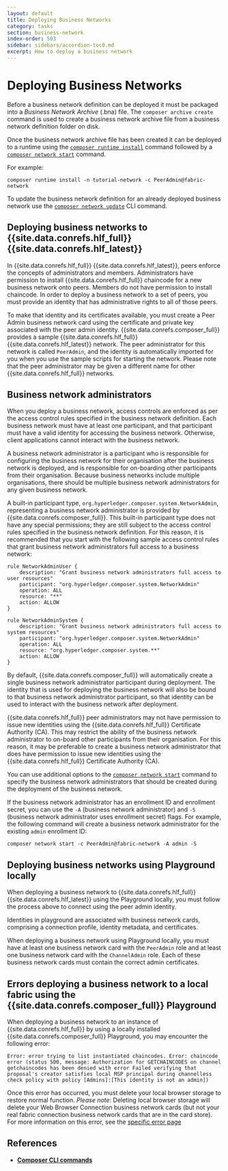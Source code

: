 ```yaml
---
layout: default
title: Deploying Business Networks
category: tasks
section: business-network
index-order: 503
sidebar: sidebars/accordion-toc0.md
excerpt: How to deploy a business network
---
```


# Deploying Business Networks

Before a business network definition can be deployed it must be packaged into a _Business Network Archive_ (.bna) file. The `composer archive create` command is used to create a business network archive file from a business network definition folder on disk.

Once the business network archive file has been created it can be deployed to a runtime using the [`composer runtime install`](../reference/composer.runtime.install.html) command followed by a [`composer network start`](../reference/composer.network.start.html) command.

For example:

    composer runtime install -n tutorial-network -c PeerAdmin@fabric-network

To update the business network definition for an already deployed business network use the [`composer network update`](../reference/composer.network.update.html) CLI command.

## Deploying business networks to {{site.data.conrefs.hlf_full}} {{site.data.conrefs.hlf_latest}}

In {{site.data.conrefs.hlf_full}} {{site.data.conrefs.hlf_latest}}, peers enforce the concepts of administrators and members. Administrators have permission to install {{site.data.conrefs.hlf_full}} chaincode for a new business network onto peers. Members do not have permission to install chaincode. In order to deploy a business network to a set of peers, you must provide an identity that has administrative rights to all of those peers.

To make that identity and its certificates available, you must create a Peer Admin business network card using the certificate and private key associated with the peer admin identity.
{{site.data.conrefs.composer_full}} provides a sample {{site.data.conrefs.hlf_full}} {{site.data.conrefs.hlf_latest}} network. The peer administrator for this network is called `PeerAdmin`, and the identity is automatically imported for you when you use the sample scripts for starting the network. Please note that the peer administrator may be given a different name for other {{site.data.conrefs.hlf_full}} networks.

## Business network administrators

When you deploy a business network, access controls are enforced as per the access control rules specified in the business network definition. Each business network must have at least one participant, and that participant must have a valid identity for accessing the business network. Otherwise, client applications cannot interact with the business network.

A business network administrator is a participant who is responsible for configuring the business network for their organisation after the business network is deployed, and is responsible for on-boarding other participants from their organisation. Because business networks include multiple organisations, there should be multiple business network administrators for any given business network.

A built-in participant type, `org.hyperledger.composer.system.NetworkAdmin`, representing a business network administrator is provided by {{site.data.conrefs.composer_full}}. This built-in participant type does not have any special permissions; they are still subject to the access control rules specified in the business network definition. For this reason, it is recommended that you start with the following sample access control rules that grant business network administrators full access to a business network:

```
rule NetworkAdminUser {
    description: "Grant business network administrators full access to user resources"
    participant: "org.hyperledger.composer.system.NetworkAdmin"
    operation: ALL
    resource: "**"
    action: ALLOW
}

rule NetworkAdminSystem {
    description: "Grant business network administrators full access to system resources"
    participant: "org.hyperledger.composer.system.NetworkAdmin"
    operation: ALL
    resource: "org.hyperledger.composer.system.**"
    action: ALLOW
}
```

By default, {{site.data.conrefs.composer_full}} will automatically create a single business network administrator participant during deployment. The identity that is used for deploying the business network will also be bound to that business network administrator participant, so that identity can be used to interact with the business network after deployment.

{{site.data.conrefs.hlf_full}} peer administrators may not have permission to issue new identities using the {{site.data.conrefs.hlf_full}} Certificate Authority (CA). This may restrict the ability of the business network administrator to on-board other participants from their organisation. For this reason, it may be preferable to create a business network administrator that does have permission to issue new identities using the {{site.data.conrefs.hlf_full}} Certificate Authority (CA).

You can use additional options to the [`composer network start`](../reference/composer.network.start.html) command to specify the business network administrators that should be created during the deployment of the business network.

If the business network administrator has an enrollment ID and enrollment secret, you can use the `-A` (business network administrator) and `-S` (business network administrator uses enrollment secret) flags. For example, the following command will create a business network administrator for the existing `admin` enrollment ID:

    composer network start -c PeerAdmin@fabric-network -A admin -S

## Deploying business networks using Playground locally

When deploying a business network to {{site.data.conrefs.hlf_full}} {{site.data.conrefs.hlf_latest}} using the Playground locally, you must follow the process above to connect using the peer admin identity.

Identities in playground are associated with business network cards, comprising a connection profile, identity metadata, and certificates.

When deploying a business network using Playground locally, you must have at least one business network card with the `PeerAdmin` role and at least one business network card with the `ChannelAdmin` role. Each of these business network cards must contain the correct admin certificates.

## Errors deploying a business network to a local fabric using the {{site.data.conrefs.composer_full}} Playground

When deploying a business network to an instance of {{site.data.conrefs.hlf_full}} by using a locally installed {{site.data.conrefs.composer_full}} Playground, you may encounter the following error:

```
Error: error trying to list instantiated chaincodes. Error: chaincode error (status 500, message: Authorization for GETCHAINCODES on channel getchaincodes has been denied with error Failed verifying that proposal's creator satisfies local MSP principal during channelless check policy with policy [Admins]:[This identity is not an admin])
```

Once this error has occurred, you must delete your local browser storage to restore normal function. *Please note*: Deleting local browser storage will delete your Web Browser Connection business network cards (but not your real fabric connection business network cards that are in the card store). For more information on this error, see the [specific error page](../problems/deployment-local-playground.html)

## References

* [**Composer CLI commands**](../reference/commands.html)
